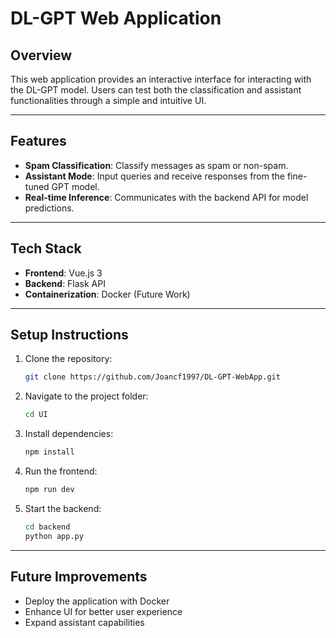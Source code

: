 # DL-GPT Web Application

## Overview
This web application provides an interactive interface for interacting with the DL-GPT model. Users can test both the classification and assistant functionalities through a simple and intuitive UI.

---

## Features
- **Spam Classification**: Classify messages as spam or non-spam.
- **Assistant Mode**: Input queries and receive responses from the fine-tuned GPT model.
- **Real-time Inference**: Communicates with the backend API for model predictions.

---

## Tech Stack
- **Frontend**: Vue.js 3
- **Backend**: Flask API
- **Containerization**: Docker (Future Work)

---

## Setup Instructions
1. Clone the repository:
   ```sh
   git clone https://github.com/Joancf1997/DL-GPT-WebApp.git
   ```
2. Navigate to the project folder:
   ```sh
   cd UI
   ```
3. Install dependencies:
   ```sh
   npm install 
   ```
4. Run the frontend:
   ```sh
   npm run dev
   ```
5. Start the backend:
   ```sh
   cd backend
   python app.py
   ```


---

## Future Improvements
- Deploy the application with Docker
- Enhance UI for better user experience
- Expand assistant capabilities
